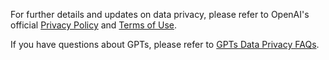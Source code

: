 For further details and updates on data privacy, please refer to OpenAI's official [Privacy Policy](https://openai.com/policies/privacy-policy) and [Terms of Use](https://openai.com/policies/terms-of-use).

If you have questions about GPTs, please refer to [GPTs Data Privacy FAQs](https://help.openai.com/en/articles/8554402-gpts-data-privacy-faqs).

